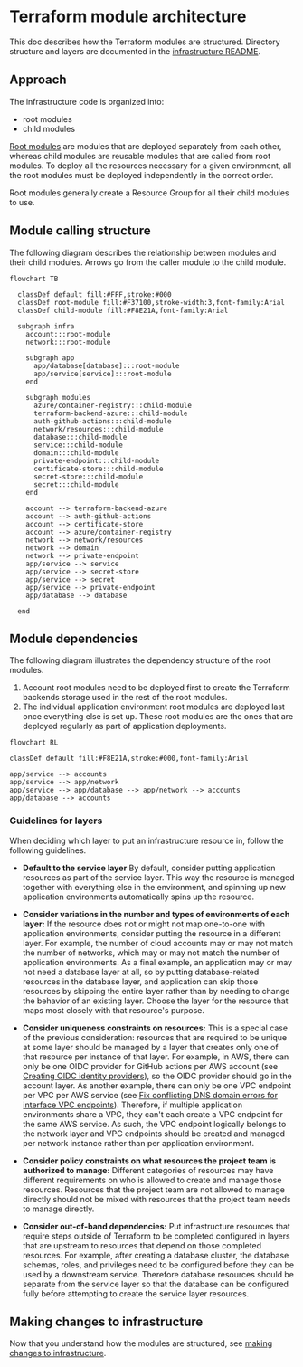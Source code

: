 # Terraform module architecture

This doc describes how the Terraform modules are structured. Directory structure
and layers are documented in the [infrastructure README](/infra/README.md).

## Approach

The infrastructure code is organized into:

- root modules
- child modules

[Root modules](https://www.terraform.io/language/modules#the-root-module) are
modules that are deployed separately from each other, whereas child modules are
reusable modules that are called from root modules. To deploy all the resources
necessary for a given environment, all the root modules must be deployed
independently in the correct order.

Root modules generally create a Resource Group for all their child modules to
use.

## Module calling structure

The following diagram describes the relationship between modules and their child
modules. Arrows go from the caller module to the child module.

```mermaid
flowchart TB

  classDef default fill:#FFF,stroke:#000
  classDef root-module fill:#F37100,stroke-width:3,font-family:Arial
  classDef child-module fill:#F8E21A,font-family:Arial

  subgraph infra
    account:::root-module
    network:::root-module

    subgraph app
      app/database[database]:::root-module
      app/service[service]:::root-module
    end

    subgraph modules
      azure/container-registry:::child-module
      terraform-backend-azure:::child-module
      auth-github-actions:::child-module
      network/resources:::child-module
      database:::child-module
      service:::child-module
      domain:::child-module
      private-endpoint:::child-module
      certificate-store:::child-module
      secret-store:::child-module
      secret:::child-module
    end

    account --> terraform-backend-azure
    account --> auth-github-actions
    account --> certificate-store
    account --> azure/container-registry
    network --> network/resources
    network --> domain
    network --> private-endpoint
    app/service --> service
    app/service --> secret-store
    app/service --> secret
    app/service --> private-endpoint
    app/database --> database

  end
```

## Module dependencies

The following diagram illustrates the dependency structure of the root modules.

1. Account root modules need to be deployed first to create the Terraform
   backends storage used in the rest of the root modules.
3. The individual application environment root modules are deployed last once
   everything else is set up. These root modules are the ones that are deployed
   regularly as part of application deployments.

```mermaid
flowchart RL

classDef default fill:#F8E21A,stroke:#000,font-family:Arial

app/service --> accounts
app/service --> app/network
app/service --> app/database --> app/network --> accounts
app/database --> accounts
```

### Guidelines for layers

When deciding which layer to put an infrastructure resource in, follow the
following guidelines.

* **Default to the service layer** By default, consider putting application
  resources as part of the service layer. This way the resource is managed
  together with everything else in the environment, and spinning up new
  application environments automatically spins up the resource.

* **Consider variations in the number and types of environments of each layer:**
  If the resource does not or might not map one-to-one with application
  environments, consider putting the resource in a different layer. For example,
  the number of cloud accounts may or may not match the number of networks,
  which may or may not match the number of application environments. As a final
  example, an application may or may not need a database layer at all, so by
  putting database-related resources in the database layer, and application can
  skip those resources by skipping the entire layer rather than by needing to
  change the behavior of an existing layer. Choose the layer for the resource
  that maps most closely with that resource's purpose.

* **Consider uniqueness constraints on resources:** This is a special case of
  the previous consideration: resources that are required to be unique at some
  layer should be managed by a layer that creates only one of that resource per
  instance of that layer. For example, in AWS, there can only be one OIDC
  provider for GitHub actions per AWS account (see [Creating OIDC identity
  providers](https://docs.aws.amazon.com/IAM/latest/UserGuide/id_roles_providers_create_oidc.html)),
  so the OIDC provider should go in the account layer. As another example, there
  can only be one VPC endpoint per VPC per AWS service (see [Fix conflicting DNS
  domain errors for interface VPC
  endpoints](https://repost.aws/knowledge-center/vpc-interface-endpoint-domain-conflict)).
  Therefore, if multiple application environments share a VPC, they can't each
  create a VPC endpoint for the same AWS service. As such, the VPC endpoint
  logically belongs to the network layer and VPC endpoints should be created and
  managed per network instance rather than per application environment.

* **Consider policy constraints on what resources the project team is authorized
  to manage:** Different categories of resources may have different requirements
  on who is allowed to create and manage those resources. Resources that the
  project team are not allowed to manage directly should not be mixed with
  resources that the project team needs to manage directly.

* **Consider out-of-band dependencies:** Put infrastructure resources that
  require steps outside of Terraform to be completed configured in layers that
  are upstream to resources that depend on those completed resources. For
  example, after creating a database cluster, the database schemas, roles, and
  privileges need to be configured before they can be used by a downstream
  service. Therefore database resources should be separate from the service
  layer so that the database can be configured fully before attempting to create
  the service layer resources.

## Making changes to infrastructure

Now that you understand how the modules are structured, see [making changes to
infrastructure](./making-infra-changes.md).
